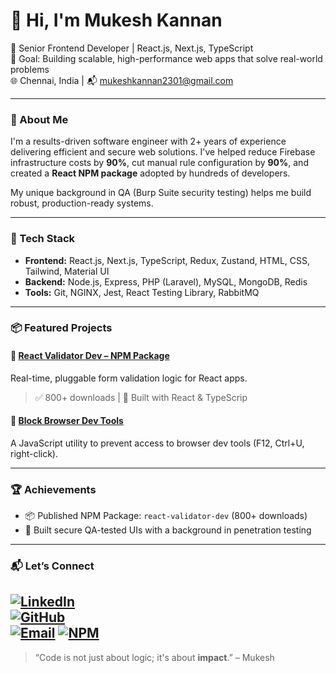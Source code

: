 # 👋 Hi, I'm Mukesh Kannan

🚀 Senior Frontend Developer | React.js, Next.js, TypeScript  
🎯 Goal: Building scalable, high-performance web apps that solve real-world problems  
🌐 Chennai, India | 📬 mukeshkannan2301@gmail.com

---

### 🧠 About Me

I'm a results-driven software engineer with 2+ years of experience delivering efficient and secure web solutions. I've helped reduce Firebase infrastructure costs by **90%**, cut manual rule configuration by **90%**, and created a **React NPM package** adopted by hundreds of developers.

My unique background in QA (Burp Suite security testing) helps me build robust, production-ready systems.

---

### 🔧 Tech Stack

- **Frontend:** React.js, Next.js, TypeScript, Redux, Zustand, HTML, CSS, Tailwind, Material UI  
- **Backend:** Node.js, Express, PHP (Laravel), MySQL, MongoDB, Redis  
- **Tools:** Git, NGINX, Jest, React Testing Library, RabbitMQ

---

### 📦 Featured Projects

#### 🚀 [React Validator Dev – NPM Package](https://www.npmjs.com/package/react-validator-dev)
Real-time, pluggable form validation logic for React apps.  
> ✅ 800+ downloads | 🔧 Built with React & TypeScrip

#### 🔐 [Block Browser Dev Tools](https://github.com/Mukesh23012000/block-browser-dev-tools)
A JavaScript utility to prevent access to browser dev tools (F12, Ctrl+U, right-click).

---

### 🏆 Achievements
- 📦 Published NPM Package: `react-validator-dev` (800+ downloads)  
- 👀 Built secure QA-tested UIs with a background in penetration testing

---

### 📬 Let’s Connect

[![LinkedIn](https://img.shields.io/badge/LinkedIn-blue?logo=linkedin)](https://www.linkedin.com/in/mukesh23012000)  
[![GitHub](https://img.shields.io/badge/GitHub-100000?logo=github)](https://github.com/Mukesh23012000)  
[![Email](https://img.shields.io/badge/Email-red?logo=gmail)](mailto:mukeshkannan2301@gmail.com)
[![NPM](https://img.shields.io/badge/NPM-%23CB3837.svg?&logo=npm&logoColor=white)](https://www.npmjs.com/~kannanmukesh)
---

> “Code is not just about logic; it's about **impact**.” – Mukesh

